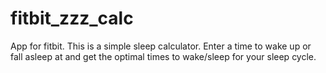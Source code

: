 # fitbit_zzz_calc
App for fitbit. This is a simple sleep calculator. Enter a time to wake up or fall asleep at and get the optimal times to wake/sleep for your sleep cycle.
